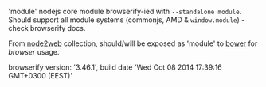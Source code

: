 'module' nodejs core module browserify-ied with `--standalone module`. Should support all module systems (commonjs, AMD & `window.module`) - check browserify docs.

From [node2web](http://github.com/anodynos/node2web) collection,
should/will be exposed as 'module' to [bower](http://bower.io) for *browser* usage.

browserify version: '3.46.1', build date 'Wed Oct 08 2014 17:39:16 GMT+0300 (EEST)'